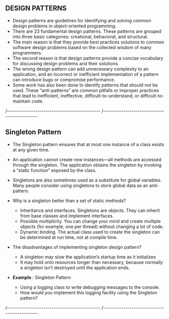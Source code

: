 ## DESIGN PATTERNS

- Design patterns are guidelines for identifying and solving common design problems in object-oriented programming.
- There are 23 fundamental design patterns. These patterns are grouped into three basic categories: creational, behavioral, and structural.
- The main reason is that they provide best practices solutions to common software design problems based on the collected wisdom of many programmers.
- The second reason is that design patterns provide a concise vocabulary for discussing design problems and their solutions. 
- The wrong design pattern can add unnecessary complexity to an application, and an incorrect or inefficient implementation of a pattern can introduce bugs or compromise performance.
- Some work has also been done to identify patterns that should not be used. These “anti-patterns” are common pitfalls or improper practices that lead to inefficient, ineffective, difficult-to-understand, or difficult-to-maintain code.

/----------------------------------------------
/----------------------------------------------

## Singleton Pattern

- The Singleton pattern ensures that at most one instance of a class exists at any given time.
- An application cannot create new instances—all methods are accessed through the singleton. The application obtains the singleton by invoking a “static function” exposed by the class.
- Singletons are also sometimes used as a substitute for global variables. Many people consider using singletons to store global data as an anti-pattern.
- Why is a singleton better than a set of static methods?
  - Inheritance and interfaces. Singletons are objects. They can inherit from base classes and implement interfaces.
  - Possible multiplicity. You can change your mind and create multiple objects (for example, one per thread) without changing a lot of code.
  - Dynamic binding. The actual class used to create the singleton can be determined at run time, not at compile time.
- The disadvantages of implementing singleton design pattern? 
  - A singleton may slow the application’s startup time as it initializes
  - It may hold onto resources longer than necessary, because normally a singleton isn’t destroyed until the application ends.

- **Example** : Singleton Pattern 
  - Using a logging class to write debugging messages to the console. 
  - How would you implement this logging facility using the Singleton pattern?


/----------------------------------------------
/----------------------------------------------
